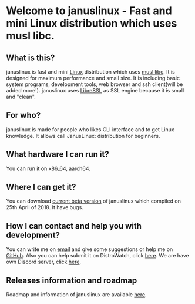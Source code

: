 # Welcome to januslinux - Fast and mini Linux distribution which uses musl libc.

## What is this?

januslinux is fast and mini [Linux](https://www.kernel.org/) distribution which uses [musl libc](http://www.musl-libc.org/). It is designed for maximum performance and small size. It is including basic system programs, development tools, web browser and ssh client(will be added more!). januslinux uses [LibreSSL](https://www.libressl.org/) as SSL engine because it is small and "clean".

## For who?

januslinux is made for people who likes CLI interface and to get Linux knowledge. It allows call JanusLinux: distribution for beginners.

## What hardware I can run it?

You can run it on x86_64, aarch64.

## Where I can get it?

You can download [current beta version](https://github.com/JanusLinux/janus/releases/download/1.0-beta/januslinux-1.0-beta.iso) of januslinux which compiled on 25th April of 2018. It have bugs.

## How I can contact and help you with development?

You can write me on [email](mailto:nagakamira@gmail.com) and give some suggestions or help me on [GitHub](https://github.com/JanusLinux/janus). Also you can help submit it on DistroWatch, click [here](http://distrowatch.org/dwres.php?waitingdistro=444&resource=links#new). We are have own Discord server, click [here](https://discord.gg/a329dDz).

## Releases information and roadmap

Roadmap and information of januslinux are available [here](https://januslinux.github.io/releases/).
